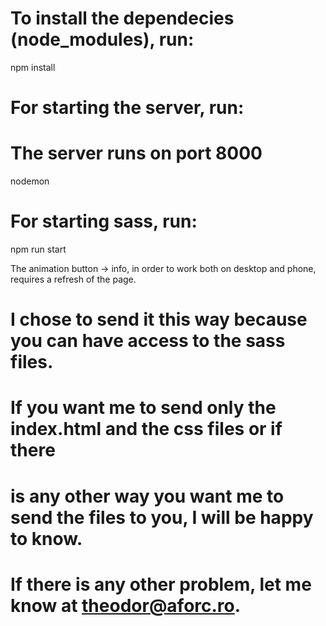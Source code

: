 # To install the dependecies (node_modules), run:
npm install

# For starting the server, run:
# The server runs on port 8000
nodemon

# For starting sass, run:
npm run start

<!-- SMALL NOTE --> 
The animation button -> info, in order to work both on desktop and phone,
requires a refresh of the page. 

# I chose to send it this way because you can have access to the sass files.

# If you want me to send only the index.html and the css files or if there 
# is any other way you want me to send the files to you, I will be happy to know.

# If there is any other problem, let me know at theodor@aforc.ro.

